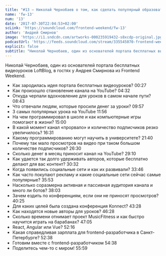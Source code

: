 ```yaml
---
title: "#13 – Николай Чернобаев о том, как сделать популярный образовательный проект на YouTube"
name: 'fw-13'
num: '13'
date: '2017-07-30T22:04:53+02:00'
scLink: 'https://soundcloud.com/frontend-weekend/fw-13'
author: 'Андрей Смирнов'
image: 'https://i1.sndcdn.com/artworks-000235919432-s8xcdp-original.jpg'
podcastUrl: 'https://feeds.soundcloud.com/stream/335545070-frontend-weekend-fw-13.m4a'
explicit: false
subtitle: "Николай Чернобаев, один из основателей портала бесплатных видеоуроков LoftBlog, в гостях у Андрея Смирнова из Frontend Weekend."
---
```

Николай Чернобаев, один из основателей портала бесплатных видеоуроков LoftBlog, в гостях у Андрея Смирнова из Frontend Weekend.

- Как зародилась идея портала бесплатных видеоуроков? <timecode>00:27</timecode>
- Как произошло становление канала на YouTube? <timecode>04:32</timecode>
- Откуда черпали вдохновление для уроков в самом начале пути? <timecode>08:43</timecode>
- Что отвечали людям, которые просили денег за уроки? <timecode>09:57</timecode>
- 3 самых популярных урока на YouTube <timecode>11:56</timecode>
- На чем программировал в школе и как компьютерные игры помогают в жизни? <timecode>15:00</timecode>
- В какой момент канал «прорвало» и количество подписчиков резко увеличилось? <timecode>16:31</timecode>
- Какому программированию могут научить в университете? <timecode>21:40</timecode>
- Почему так мало просмотров на видео при таком большом количестве подписчиков? <timecode>26:30</timecode>
- Сколько денег в месяц приносит канал на YouTube? <timecode>29:10</timecode>
- Как удается так долго удерживать авторов, которые бесплатно делают для вас контент? <timecode>30:32</timecode>
- Когда появились социальные сети и как их развивали? <timecode>33:46</timecode>
- Как часто покупают рекламу и какие социальные сети сейчас самые популярные? <timecode>35:53</timecode>
- Насколько соразмерна активная и пассивная аудитория канала и много ли ботов? <timecode>38:03</timecode>
- Зачем ездить по конференциям, если они не приносят просмотров? <timecode>40:25</timecode>
- Для каких целей была создана конференция Konnect? <timecode>43:28</timecode>
- Как находятся новые авторы для уроков? <timecode>46:28</timecode>
- Сколько времени отнимает проект MusicFitness и как быстро научится играть на барабанах? <timecode>47:05</timecode>
- React, Angular или Vue? <timecode>52:16</timecode>
- Какая справедливая зарплата для frontend-разработчика в Санкт-Петербурге? <timecode>52:38</timecode>
- Готовим вместе с frontend-разработчиком <timecode>54:38</timecode>
- Поделитесь чем-то с миром! <timecode>55:59</timecode>